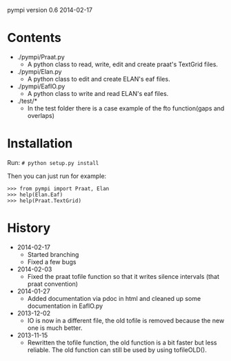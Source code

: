 pympi version 0.6
2014-02-17


Contents
========
- ./pympi/Praat.py 
    - A python class to read, write, edit and create praat's TextGrid files.
- ./pympi/Elan.py 
	- A python class to edit and create ELAN's eaf files.
- ./pympi/EafIO.py 
	- A python class to write and read ELAN's eaf files.
- ./test/* 
	- In the test folder there is a case example of the fto function(gaps and overlaps)

Installation
============
Run:
`# python setup.py install`

Then you can just run for example:
```
>>> from pympi import Praat, Elan
>>> help(Elan.Eaf)
>>> help(Praat.TextGrid)
```

History
=======
- 2014-02-17
	- Started branching
	- Fixed a few bugs
- 2014-02-03
	- Fixed the praat tofile function so that it writes silence intervals (that praat convention)
- 2014-01-27
	- Added documentation via pdoc in html and cleaned up some documentation in EafIO.py
- 2013-12-02
	- IO is now in a different file, the old tofile is removed because the new one is much better.
- 2013-11-15
	- Rewritten the tofile function, the old function is a bit faster but less reliable. The old function can still be used by using tofileOLD().
